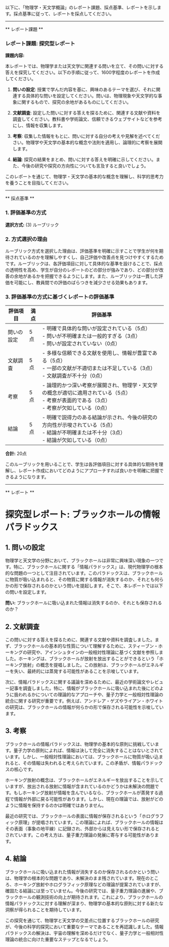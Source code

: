 以下に、「物理学・天文学概論」のレポート課題、採点基準、レポートを示します。採点基準に従って、レポートを採点してください。

---------------------------------------
** レポート課題 **

### レポート課題: 探究型レポート

**課題内容:**

本レポートでは、物理学または天文学に関連する問いを立て、その問いに対する答えを探究してください。以下の手順に従って、1600字程度のレポートを作成してください。

1. **問いの設定**: 授業で学んだ内容を基に、興味のあるテーマを選び、それに関連する具体的な問いを設定してください。問いは、物理現象や天文学的な事象に関するもので、探究の余地があるものにしてください。

2. **文献調査**: 設定した問いに対する答えを探るために、関連する文献や資料を調査してください。教科書や学術論文、信頼できるウェブサイトなどを参考にし、情報を収集します。

3. **考察**: 収集した情報をもとに、問いに対する自分の考えや見解を述べてください。物理学や天文学の基本的な概念や法則を適用し、論理的に考察を展開します。

4. **結論**: 探究の結果をまとめ、問いに対する答えを明確に示してください。また、今後の研究や探究の方向性についても言及すると良いでしょう。

このレポートを通じて、物理学・天文学の基本的な概念を理解し、科学的思考力を養うことを目指してください。

---------------------------------------
** 採点基準 **

### 1. 評価基準の方式
**選択方式:** (3) ルーブリック

### 2. 方式選択の理由
ルーブリック方式を選択した理由は、評価基準を明確に示すことで学生が何を期待されているのかを理解しやすくし、自己評価や改善点を見つけやすくするためです。ルーブリックは、各評価項目に対して具体的な基準を設けることで、採点の透明性を高め、学生が自分のレポートのどの部分が強みであり、どの部分が改善の余地があるかを把握できるようにします。また、ルーブリックは一貫した評価を可能にし、教員間での評価のばらつきを減少させる効果もあります。

### 3. 評価基準の方式に基づくレポートの評価基準

| 評価項目         | 満点 | 評価基準                                                                                     |
|------------------|------|----------------------------------------------------------------------------------------------|
| 問いの設定       | 5点  | - 明確で具体的な問いが設定されている（5点）<br>- 問いが不明確または一般的すぎる（3点）<br>- 問いが設定されていない（0点） |
| 文献調査         | 5点  | - 多様な信頼できる文献を使用し、情報が豊富である（5点）<br>- 一部の文献が不適切または不足している（3点）<br>- 文献調査が不十分（0点） |
| 考察             | 5点  | - 論理的かつ深い考察が展開され、物理学・天文学の概念が適切に適用されている（5点）<br>- 考察が表面的である（3点）<br>- 考察が欠如している（0点） |
| 結論             | 5点  | - 明確で説得力のある結論が示され、今後の研究の方向性が示唆されている（5点）<br>- 結論が不明確または不十分（3点）<br>- 結論が欠如している（0点） |

**合計:** 20点

このルーブリックを用いることで、学生は各評価項目に対する具体的な期待を理解し、レポート作成においてどのようにアプローチすれば良いかを明確に把握できるようになります。

---------------------------------------
** レポート **
# 探究型レポート: ブラックホールの情報パラドックス

## 1. 問いの設定

物理学と天文学の分野において、ブラックホールは非常に興味深い現象の一つです。特に、ブラックホールに関する「情報パラドックス」は、現代物理学の根本的な問題の一つとして注目されています。このパラドックスは、ブラックホールに物質が吸い込まれると、その物質に関する情報が消失するのか、それとも何らかの形で保存されるのかという問いを提起します。そこで、本レポートでは以下の問いを設定します。

**問い:** ブラックホールに吸い込まれた情報は消失するのか、それとも保存されるのか？

## 2. 文献調査

この問いに対する答えを探るために、関連する文献や資料を調査しました。まず、ブラックホールの基本的な性質について理解するために、スティーブン・ホーキングの研究や、アインシュタインの一般相対性理論に基づく文献を参照しました。ホーキングは、ブラックホールが放射を放出することができるという「ホーキング放射」の概念を提唱しました。この放射は、ブラックホールがエネルギーを失い、最終的には蒸発する可能性があることを示唆しています。

次に、情報パラドックスに関する議論を深めるために、最近の学術論文やレビュー記事を調査しました。特に、情報がブラックホールに吸い込まれた後にどのように扱われるかについての理論的なアプローチや、量子力学と一般相対性理論の統合に関する研究が重要です。例えば、アンドレア・ゲズやライアン・ホワイトの研究は、ブラックホールの情報が何らかの形で保存される可能性を示唆しています。

## 3. 考察

ブラックホールの情報パラドックスは、物理学の基本的な原則に挑戦しています。量子力学の原則によれば、情報は決して完全に消失することはないとされています。しかし、一般相対性理論においては、ブラックホールに物質が吸い込まれると、その情報は失われると考えられています。この矛盾が、情報パラドックスの核心です。

ホーキング放射の概念は、ブラックホールがエネルギーを放出することを示していますが、放出される放射に情報が含まれているのかどうかは未解決の問題です。もしホーキング放射が情報を含んでいるなら、ブラックホールが蒸発する過程で情報が外部に戻る可能性があります。しかし、現在の理論では、放射がどのように情報を保持するのかは明確ではありません。

最近の研究では、ブラックホールの表面に情報が保存されるという「ホログラフィック原理」が提唱されています。この理論によれば、ブラックホールの情報はその表面（事象の地平線）に記録され、外部からは見えない形で保存されるとされています。この考え方は、量子重力理論の発展に寄与する可能性があります。

## 4. 結論

ブラックホールに吸い込まれた情報が消失するのか保存されるのかという問いは、物理学の根本的な問題であり、未解決のまま残されています。現在のところ、ホーキング放射やホログラフィック原理などの理論が提案されていますが、確固たる結論には至っていません。今後の研究では、量子重力理論の進展や、ブラックホールの観測技術の向上が期待されます。これにより、ブラックホールの情報パラドックスに対する理解が深まり、物理学の基本的な原則に対する新たな洞察が得られることを期待しています。

この探究を通じて、物理学と天文学の交差点に位置するブラックホールの研究が、今後の科学的探究において重要なテーマであることを再認識しました。情報パラドックスの解決は、宇宙の理解を深めるだけでなく、量子力学と一般相対性理論の統合に向けた重要なステップとなるでしょう。

